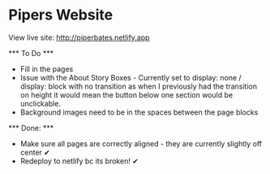 # Pipers Website
View live site: http://piperbates.netlify.app

*** To Do ***

* Fill in the pages
* Issue with the About Story Boxes - Currently set to display: none / display: block with no transition as when I previously had the transition on height it would mean the button below one section would be unclickable.
* Background images need to be in the spaces between the page blocks


*** Done: ***

* Make sure all pages are correctly aligned - they are currently slightly off center ✔
* Redeploy to netlify bc its broken! ✔
